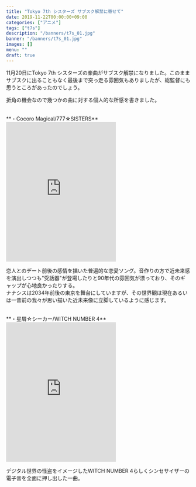 ```yaml
---
title: "Tokyo 7th シスターズ サブスク解禁に寄せて"
date: 2019-11-22T00:00:00+09:00
categories: ["アニメ"]
tags: ["t7s"]
description: "/banners/t7s_01.jpg"
banner: "/banners/t7s_01.jpg"
images: []
menu: ""
draft: true
---
```

11月20日にTokyo 7th シスターズの楽曲がサブスク解禁になりました。このままサブスクに出ることもなく最後まで突っ走る雰囲気もありましたが、総監督にも思うところがあったのでしょう。

折角の機会なので幾つかの曲に対する個人的な所感を書きました。
<!--more-->
<br/>
**・Cocoro Magical/777☆SISTERS**   
<iframe src="https://open.spotify.com/embed/track/5rAXAuhASwzTndjetmK989" width="300" height="380" frameborder="0" allowtransparency="true" allow="encrypted-media"></iframe>

恋人とのデート前後の感情を描いた普遍的な恋愛ソング。音作りの方で近未来感を演出しつつも"受話器"が登場したりと90年代の雰囲気が漂っており、そのギャップが心地良かったりする。  
ナナシスは2034年前後の東京を舞台にしていますが、その世界観は現在あるいは一昔前の我々が思い描いた近未来像に立脚しているように感じます。

<br/>
**・星屑☆シーカー/WITCH NUMBER 4**  
<iframe src="https://open.spotify.com/embed/track/6coUogkTXHl2KnHcAiZAkm" width="300" height="380" frameborder="0" allowtransparency="true" allow="encrypted-media"></iframe>

デジタル世界の怪盗をイメージしたWITCH NUMBER 4らしくシンセサイザーの電子音を全面に押し出した一曲。